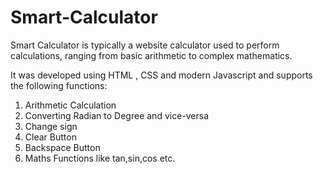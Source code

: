 # Smart-Calculator

Smart Calculator is typically a website calculator used to perform calculations, ranging from basic arithmetic to complex mathematics.

It was developed using HTML , CSS and modern Javascript and supports the following functions:

1. Arithmetic Calculation  
2. Converting Radian to Degree and vice-versa     
3. Change sign<br>
4. Clear Button<br>
5. Backspace Button<br>
6. Maths Functions like tan,sin,cos etc.<br>


